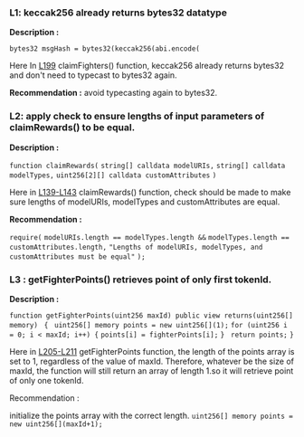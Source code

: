 ### L1: keccak256 already returns bytes32 datatype
**Description :**

```bytes32 msgHash = bytes32(keccak256(abi.encode(``` 

Here In [L199](https://github.com/code-423n4/2024-02-ai-arena/blob/main/src/FighterFarm.sol#L199) claimFighters() function, keccak256 already returns bytes32 and don't need to typecast to bytes32 again.

**Recommendation :** avoid typecasting again to bytes32.

### L2: apply check to ensure lengths of input parameters of claimRewards() to be equal. 
**Description :**

```function claimRewards(```
```string[] calldata modelURIs,```
```string[] calldata modelTypes,```
```uint256[2][] calldata customAttributes```
```) ```

Here in [L139-L143](https://github.com/code-423n4/2024-02-ai-arena/blob/main/src/MergingPool.sol#L139-L143) claimRewards() function, check should be made to make sure lengths of modelURIs, modelTypes and customAttributes are equal.

**Recommendation :**

```require(```
```modelURIs.length == modelTypes.length &&```
```modelTypes.length == customAttributes.length,```
```"Lengths of modelURIs, modelTypes, and customAttributes must be equal"```
```);```

### L3 : getFighterPoints() retrieves point of only first tokenId.
**Description :**

```function getFighterPoints(uint256 maxId) public view returns(uint256[] memory) ```
```{```
       ``` uint256[] memory points = new uint256[](1);```
        ```for (uint256 i = 0; i < maxId; i++) {```
         ```points[i] = fighterPoints[i];```
        ```}```
       ``` return points;```
   ``` } ```

Here in [L205-L211](https://github.com/code-423n4/2024-02-ai-arena/blob/main/src/MergingPool.sol#L205-L211) getFighterPoints function, the length of the points array is set to 1, regardless of the value of maxId. Therefore, whatever be the size of maxId, the function will still return an array of length 1.so it will retrieve point of only one tokenId.

Recommendation : 

initialize the points array with the correct length.
```uint256[] memory points = new uint256[](maxId+1);```